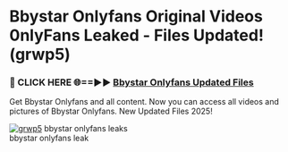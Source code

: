 # Bbystar Onlyfans Original Videos 0nlyFans Leaked - Files Updated! (grwp5)

<h3>🔴 CLICK HERE 🌐==►► <a href="https://tinyurl.com/x26r9saj" rel="nofollow">Bbystar Onlyfans Updated Files</a></h3>

Get Bbystar Onlyfans and all content. Now you can access all videos and pictures of Bbystar Onlyfans. New Updated Files 2025!

[![grwp5](https://i.imgur.com/LkgZPqh.gif)](https://tinyurl.com/x26r9saj)
bbystar onlyfans leaks<br>
bbystar onlyfans leak